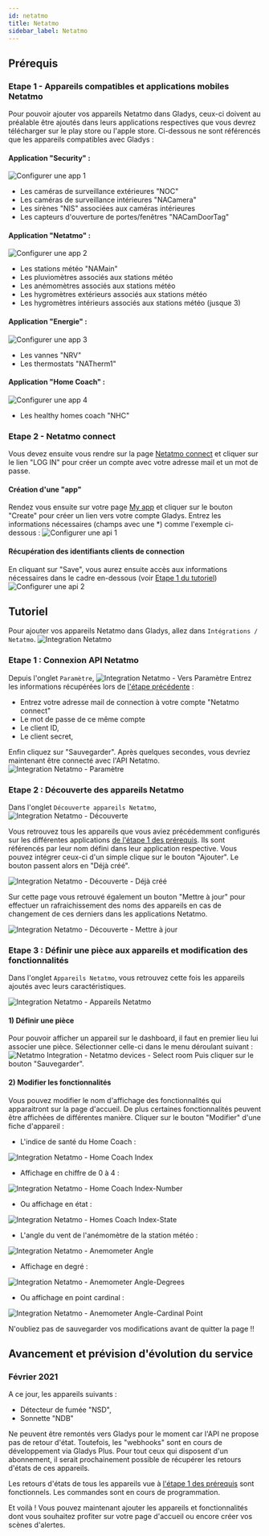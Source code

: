 ```yaml
---
id: netatmo
title: Netatmo
sidebar_label: Netatmo
---
```


## Prérequis

### Etape 1 - Appareils compatibles et applications mobiles Netatmo

Pour pouvoir ajouter vos appareils Netatmo dans Gladys, ceux-ci doivent au préalable être ajoutés dans leurs applications respectives que vous devrez télécharger sur le play store ou l'apple store.
Ci-dessous ne sont référencés que les appareils compatibles avec Gladys :

#### Application "Security" :
![Configurer une app 1](/fr/img/docs/configuration/netatmo/configure-netatmo-application-security.jpg)
- Les caméras de surveillance extérieures "NOC"
- Les caméras de surveillance intérieures "NACamera"
- Les sirènes "NIS" associées aux caméras intérieures
- Les capteurs d'ouverture de portes/fenêtres "NACamDoorTag"

#### Application "Netatmo" :
![Configurer une app 2](/fr/img/docs/configuration/netatmo/configure-netatmo-application-netatmo.jpg)
- Les stations météo "NAMain"
- Les pluviomètres associés aux stations météo
- Les anémomètres associés aux stations météo
- Les hygromètres extérieurs associés aux stations météo
- Les hygromètres intérieurs associés aux stations météo (jusque 3)

#### Application "Energie" :
![Configurer une app 3](/fr/img/docs/configuration/netatmo/configure-netatmo-application-energie.jpg)
- Les vannes "NRV"
- Les thermostats "NATherm1"

#### Application "Home Coach" :
![Configurer une app 4](/fr/img/docs/configuration/netatmo/configure-netatmo-application-home-coach.jpg)
- Les healthy homes coach "NHC"

### Etape 2 - Netatmo connect

Vous devez ensuite vous rendre sur la page [Netatmo connect](https://dev.netatmo.com/) et cliquer sur le lien "LOG IN" pour créer un compte avec votre adresse mail et un mot de passe.

#### Création d'une "app"

Rendez vous ensuite sur votre page [My app](https://dev.netatmo.com/apps/) et cliquer sur le bouton "Create" pour créer un lien vers votre compte Gladys. Entrez les informations nécessaires (champs avec une \*) comme l'exemple ci-dessous :
![Configurer une api 1](/fr/img/docs/configuration/netatmo/configure-netatmo-connect-1.jpg)

#### Récupération des identifiants clients de connection

En cliquant sur "Save", vous aurez ensuite accès aux informations nécessaires dans le cadre en-dessous (voir [Etape 1 du tutoriel](/fr/docs/integrations/netatmo#etape-1--connexion-api-netatmo))
![Configurer une api 2](/fr/img/docs/configuration/netatmo/configure-netatmo-connect-2.jpg)

## Tutoriel

Pour ajouter vos appareils Netatmo dans Gladys, allez dans `Intégrations / Netatmo`.
![Integration Netatmo](/fr/img/docs/configuration/netatmo/integrations-netatmo.jpg)

### Etape 1 : Connexion API Netatmo

Depuis l'onglet `Paramètre`,
![Integration Netatmo - Vers Paramètre](/fr/img/docs/configuration/netatmo/integrations-netatmo-vers-parametre.jpg)
Entrez les informations récupérées lors de [l'étape précédente](/fr/docs/integrations/netatmo#etape-2---netatmo-connect) :

- Entrez votre adresse mail de connection à votre compte "Netatmo connect"
- Le mot de passe de ce même compte
- Le client ID,
- Le client secret,

Enfin cliquez sur "Sauvegarder".
Après quelques secondes, vous devriez maintenant être connecté avec l'API Netatmo.
![Integration Netatmo - Paramètre](/fr/img/docs/configuration/netatmo/integrations-netatmo-parametre.jpg)

### Etape 2 : Découverte des appareils Netatmo

Dans l'onglet `Découverte appareils Netatmo`,
![Integration Netatmo - Découverte](/fr/img/docs/configuration/netatmo/integrations-netatmo-decouverte-appareils.jpg)

Vous retrouvez tous les appareils que vous aviez précédemment configurés sur les différentes applications [de l'étape 1 des prérequis](/fr/docs/integrations/netatmo#etape-1---appareils-compatibles-et-applications-mobiles-netatmo). Ils sont référencés par leur nom défini dans leur application respective. Vous pouvez intégrer ceux-ci d'un simple clique sur le bouton "Ajouter". Le bouton passent alors en "Déjà créé".

![Integration Netatmo - Découverte - Déjà créé](/fr/img/docs/configuration/netatmo/integrations-netatmo-decouverte-appareils-deja-cree.jpg)

Sur cette page vous retrouvé également un bouton "Mettre à jour" pour effectuer un rafraichissement des noms des appareils en cas de changement de ces derniers dans les applications Netatmo.

![Integration Netatmo - Découverte - Mettre à jour](/fr/img/docs/configuration/netatmo/integrations-netatmo-decouverte-appareils-mettre-a-jour.jpg)


### Etape 3 : Définir une pièce aux appareils et modification des fonctionnalités

Dans l'onglet `Appareils Netatmo`, vous retrouvez cette fois les appareils ajoutés avec leurs caractéristiques.

![Integration Netatmo - Appareils Netatmo](/fr/img/docs/configuration/netatmo/integrations-netatmo-appareils-netatmo.jpg)

#### 1) Définir une pièce

Pour pouvoir afficher un appareil sur le dashboard, il faut en premier lieu lui associer une pièce. Sélectionner celle-ci dans le menu déroulant suivant :
![Netatmo Integration - Netatmo devices - Select room](/fr/img/docs/configuration/netatmo/integrations-netatmo-appareils-netatmo-selection-piece.jpg)
Puis cliquer sur le bouton "Sauvegarder".

#### 2) Modifier les fonctionnalités

Vous pouvez modifier le nom d'affichage des fonctionnalités qui apparaitront sur la page d'accueil. De plus certaines fonctionnalités peuvent être affichées de différentes manière. Cliquer sur le bouton "Modifier" d'une fiche d'appareil :

- L'indice de santé du Home Coach :

![Integration Netatmo - Home Coach Index](/fr/img/docs/configuration/netatmo/integrations-netatmo-appareils-netatmo-modifier-home-coach.jpg)

  - Affichage en chiffre de 0 à 4 :

  ![Integration Netatmo - Home Coach Index-Number](/fr/img/docs/configuration/netatmo/integrations-netatmo-dashboard-home-coach-index-number.jpg)

  - Ou affichage en état :

  ![Integration Netatmo - Homes Coach Index-State](/fr/img/docs/configuration/netatmo/integrations-netatmo-dashboard-home-coach-index-string.jpg)

- L'angle du vent de l'anémomètre de la station météo :

![Integration Netatmo - Anemometer Angle](/fr/img/docs/configuration/netatmo/integrations-netatmo-appareils-netatmo-modifier-anemometre.jpg)

  - Affichage en degré :

  ![Integration Netatmo - Anemometer Angle-Degrees](/fr/img/docs/configuration/netatmo/integrations-netatmo-dashboard-anemometre-angle-degrees.jpg)

  - Ou affichage en point cardinal :

  ![Integration Netatmo - Anemometer Angle-Cardinal Point](/fr/img/docs/configuration/netatmo/integrations-netatmo-dashboard-anemometre-angle-point-cardinal.jpg)

  N'oubliez pas de sauvegarder vos modifications avant de quitter la page !!

## Avancement et prévision d'évolution du service

### Février 2021

A ce jour, les appareils suivants :
- Détecteur de fumée "NSD",
- Sonnette "NDB"

Ne peuvent être remontés vers Gladys pour le moment car l'API ne propose pas de retour d'état. Toutefois, les "webhooks" sont en cours de développement via Gladys Plus. Pour tout ceux qui disposent d'un abonnement, il serait prochainement possible de récupérer les retours d'états de ces appareils.

Les retours d'états de tous les appareils vue à [l'étape 1 des prérequis](/fr/docs/integrations/netatmo#etape-1---appareils-compatibles-et-applications-mobiles-netatmo) sont fonctionnels. Les commandes sont en cours de programmation.

Et voilà ! Vous pouvez maintenant ajouter les appareils et fonctionnalités dont vous souhaitez profiter sur votre page d'accueil ou encore créer vos scènes d'alertes.
